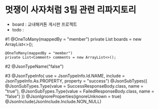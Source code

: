 # 멋쟁이 사자처럼 3팀 관련 리파지토리
- board : 교내해커톤 게시판 프로젝트
- todo : 

#1
  @OneToMany(mappedBy = "member")
    private List<Board> boards = new ArrayList<>();

    @OneToMany(mappedBy = "member")
    private List<Comment> comments = new ArrayList<>();

#2
@JsonTypeName("false")

#3 
@JsonTypeInfo(
        use = JsonTypeInfo.Id.NAME,
        include = JsonTypeInfo.As.PROPERTY,
        property = "success")
@JsonSubTypes({
        @JsonSubTypes.Type(value = SuccessResponseBody.class, name = "true"),
        @JsonSubTypes.Type(value = FailedResponseBody.class, name = "false")
})
@JsonIgnoreProperties(ignoreUnknown = true)
@JsonInclude(JsonInclude.Include.NON_NULL)
